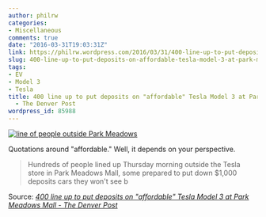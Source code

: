 ```yaml
---
author: philrw
categories:
- Miscellaneous
comments: true
date: "2016-03-31T19:03:31Z"
link: https://philrw.wordpress.com/2016/03/31/400-line-up-to-put-deposits-on-affordable-tesla-model-3-at-park-meadows-mall-the-denver-post/
slug: 400-line-up-to-put-deposits-on-affordable-tesla-model-3-at-park-meadows-mall-the-denver-post
tags:
- EV
- Model 3
- Tesla
title: 400 line up to put deposits on "affordable" Tesla Model 3 at Park Meadows Mall
  - The Denver Post
wordpress_id: 85988
---
```


[![line of people outside Park Meadows](/images/20160331__tesla_line_park_meadowp1.jpg)](http://www.denverpost.com/business/ci_29708668/hundreds-line-up-put-deposits-affordable-tesla-model)

Quotations around "affordable." Well, it depends on your perspective.

> Hundreds of people lined up Thursday morning outside the Tesla store in Park Meadows Mall, some prepared to put down $1,000 deposits cars they won't see b


Source: *[400 line up to put deposits on "affordable" Tesla Model 3 at Park Meadows Mall - The Denver Post](http://www.denverpost.com/business/ci_29708668/hundreds-line-up-put-deposits-affordable-tesla-model)*
